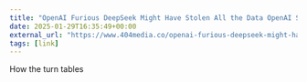 ```yaml
---
title: "OpenAI Furious DeepSeek Might Have Stolen All the Data OpenAI Stole From Us"
date: 2025-01-29T16:35:49+00:00
external_url: "https://www.404media.co/openai-furious-deepseek-might-have-stolen-all-the-data-openai-stole-from-us/"
tags: [link]
---
```


How the turn tables